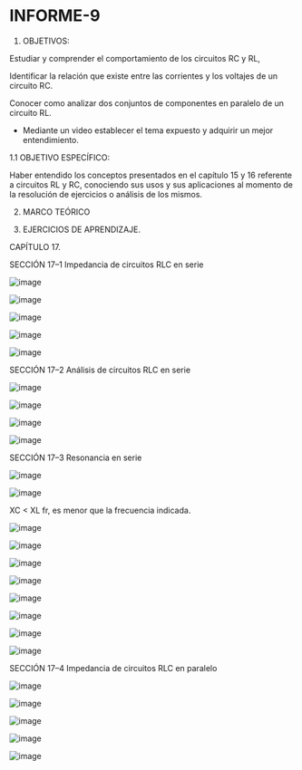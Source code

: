 # INFORME-9

1. OBJETIVOS:

Estudiar y comprender el comportamiento de los circuitos RC y RL,

Identificar la relación que existe entre las corrientes y los voltajes de un circuito RC.

Conocer como analizar dos conjuntos de componentes en paralelo de un circuito RL.

- Mediante un video establecer el tema expuesto y adquirir un mejor entendimiento.

1.1 OBJETIVO ESPECÍFICO:

Haber entendido los conceptos presentados en el capítulo 15 y 16 referente a circuitos RL y RC, conociendo sus usos y sus aplicaciones al momento de la resolución de ejercicios o análisis de los mismos.

2. MARCO TEÓRICO


3. EJERCICIOS DE APRENDIZAJE.

CAPÍTULO 17.

SECCIÓN 17–1 Impedancia de circuitos RLC en serie

![image](https://user-images.githubusercontent.com/117920423/221473389-d53dbd5b-5cfe-4ed9-8f5a-74382015ee93.png)

![image](https://user-images.githubusercontent.com/117920423/221473422-2c5b89ef-79a3-4452-90e0-2435c882bee7.png)

![image](https://user-images.githubusercontent.com/117920423/221473592-038a3443-8359-4528-930d-90a3d0adaa6b.png)

![image](https://user-images.githubusercontent.com/117920423/221473721-fa1a3d64-3f76-4c5c-a90f-16b2968b7980.png)

![image](https://user-images.githubusercontent.com/117920423/221473742-5089f733-bc7a-4325-bd86-05fd91e2ffc0.png)

SECCIÓN 17–2 Análisis de circuitos RLC en serie

![image](https://user-images.githubusercontent.com/117920423/221474274-416a0f0b-d9bd-4a6a-97d4-c55b0d4d8a70.png)

![image](https://user-images.githubusercontent.com/117920423/221474298-d7afdc35-116d-4bae-ab1a-14ff1b49f362.png)

![image](https://user-images.githubusercontent.com/117920423/221475012-56b1801e-73c7-462f-b0e5-14c5a6898956.png)

![image](https://user-images.githubusercontent.com/117920423/221475036-95f96257-1736-454a-8f65-a2f4de1ff787.png)

SECCIÓN 17–3 Resonancia en serie

![image](https://user-images.githubusercontent.com/117920423/221475425-4314e28b-77fe-445f-8c49-6371d21a8964.png)

![image](https://user-images.githubusercontent.com/117920423/221474298-d7afdc35-116d-4bae-ab1a-14ff1b49f362.png)

XC < XL fr, es menor que la frecuencia indicada.

![image](https://user-images.githubusercontent.com/117920423/221476211-71cf8e37-96c0-4ab6-97ed-1963f93d19e0.png)

![image](https://user-images.githubusercontent.com/117920423/221476351-a5c1e397-acea-462c-a118-01d7d8eb2548.png)

![image](https://user-images.githubusercontent.com/117920423/221476420-5777982e-0f4d-49f5-8c30-48520344e04b.png)

![image](https://user-images.githubusercontent.com/117920423/221476471-956ea1be-65f1-48ce-ac39-fc5747464547.png)

![image](https://user-images.githubusercontent.com/117920423/221476585-fb1684a1-ed01-459c-8338-a4438de8ac4d.png)

![image](https://user-images.githubusercontent.com/117920423/221476933-ee1017f2-444b-4b86-bb50-631be28f396a.png)

![image](https://user-images.githubusercontent.com/117920423/221476961-ca7224b2-0e99-49cb-b170-1300de15c804.png)

![image](https://user-images.githubusercontent.com/117920423/221477069-519b91bc-8cb3-41a4-9211-9889d44322f2.png)

SECCIÓN 17–4 Impedancia de circuitos RLC en paralelo

![image](https://user-images.githubusercontent.com/117920423/221477237-cc9a7461-a44a-4a1f-b909-4f92ead6a0a7.png)

![image](https://user-images.githubusercontent.com/117920423/221477276-ccdc90b7-bcde-4518-9731-5c6ef1f8ac8e.png)

![image](https://user-images.githubusercontent.com/117920423/221477392-e15b0440-dfc4-41c1-8e33-bdee999be199.png)

![image](https://user-images.githubusercontent.com/117920423/221477424-46eb9786-766b-4b94-8c9c-bf9cfcfbfe98.png)

![image](https://user-images.githubusercontent.com/117920423/221477450-9deee3fc-15cc-4ad9-92e7-768bc17853c1.png)


















